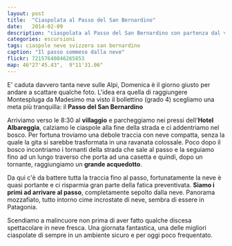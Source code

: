 ```yaml
---
layout: post
title:  "Ciaspolata al Passo del San Bernardino"
date:   2014-02-09
description: "ciaspolata al Passo del San Bernardino con partenza dal villaggio"
categories: escursioni
tags: ciaspole neve svizzera san bernardino
caption: "Il passo sommeso dalla neve"
flickr: 72157640846265853
map: 46°27'45.43",  9°11'31.06"
---
```


E' caduta davvero tanta neve sulle Alpi, Domenica è il giorno giusto per andare a scattare qualche foto. L'idea era quella di raggiungere Montespluga da Madesimo ma visto il bollettino (grado 4) scegliamo una meta più tranquilla: il **Passo del San Bernardino**

Arriviamo verso le 8:30 al **villaggio** e parcheggiamo nei pressi dell'**Hotel Albareggia**, calziamo le ciaspole alla fine della strada e ci addentriamo nel bosco. Per fortuna troviamo una debole traccia con neve compatta, senza la quale la gita si sarebbe trasformata in una ravanata colossale. Poco dopo il bosco incontriamo i tornanti della strada che sale al passo e la seguiamo fino ad un lungo traverso che porta ad una casetta e quindi, dopo un tornante, raggiungiamo un **grande acquedotto**.

Da qui c'è da battere tutta la traccia fino al passo, fortunatamente la neve è quasi portante e ci risparmia gran parte della fatica preventivata. **Siamo i primi ad arrivare al passo**, completamente sepolto dalla neve. Panorama mozzafiato, tutto intorno cime incrostate di neve, sembra di essere in Patagonia.

Scendiamo a malincuore non prima di aver fatto qualche discesa spettacolare in neve fresca. Una giornata fantastica, una delle migliori ciaspolate di sempre in un ambiente sicuro e per oggi poco frequentato. 


